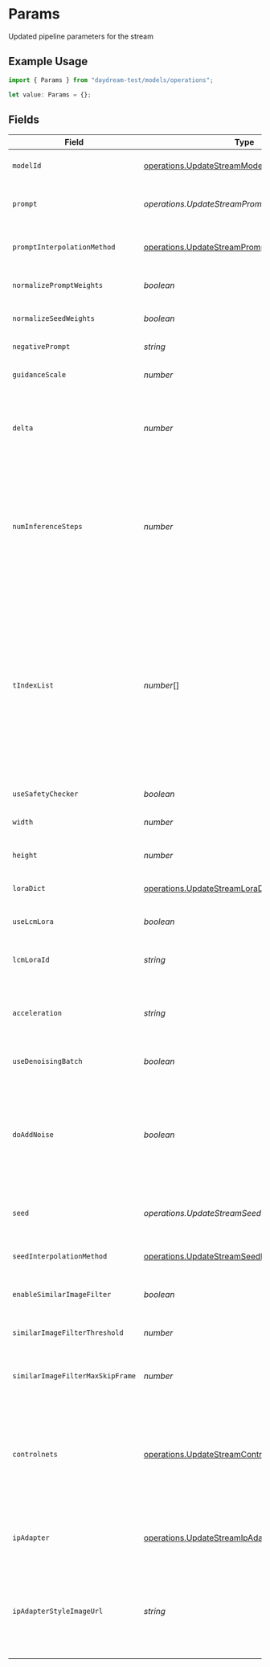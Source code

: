 # Params

Updated pipeline parameters for the stream

## Example Usage

```typescript
import { Params } from "daydream-test/models/operations";

let value: Params = {};
```

## Fields

| Field                                                                                                                                                                                                                                                                                                                                                                                                                                                                                                                        | Type                                                                                                                                                                                                                                                                                                                                                                                                                                                                                                                         | Required                                                                                                                                                                                                                                                                                                                                                                                                                                                                                                                     | Description                                                                                                                                                                                                                                                                                                                                                                                                                                                                                                                  |
| ---------------------------------------------------------------------------------------------------------------------------------------------------------------------------------------------------------------------------------------------------------------------------------------------------------------------------------------------------------------------------------------------------------------------------------------------------------------------------------------------------------------------------- | ---------------------------------------------------------------------------------------------------------------------------------------------------------------------------------------------------------------------------------------------------------------------------------------------------------------------------------------------------------------------------------------------------------------------------------------------------------------------------------------------------------------------------- | ---------------------------------------------------------------------------------------------------------------------------------------------------------------------------------------------------------------------------------------------------------------------------------------------------------------------------------------------------------------------------------------------------------------------------------------------------------------------------------------------------------------------------- | ---------------------------------------------------------------------------------------------------------------------------------------------------------------------------------------------------------------------------------------------------------------------------------------------------------------------------------------------------------------------------------------------------------------------------------------------------------------------------------------------------------------------------- |
| `modelId`                                                                                                                                                                                                                                                                                                                                                                                                                                                                                                                    | [operations.UpdateStreamModelId](../../models/operations/updatestreammodelid.md)                                                                                                                                                                                                                                                                                                                                                                                                                                             | :heavy_minus_sign:                                                                                                                                                                                                                                                                                                                                                                                                                                                                                                           | Base U-Net model to use for generation. Default: "stabilityai/sd-turbo"                                                                                                                                                                                                                                                                                                                                                                                                                                                      |
| `prompt`                                                                                                                                                                                                                                                                                                                                                                                                                                                                                                                     | *operations.UpdateStreamPrompt1*                                                                                                                                                                                                                                                                                                                                                                                                                                                                                             | :heavy_minus_sign:                                                                                                                                                                                                                                                                                                                                                                                                                                                                                                           | Text prompt describing the desired image. Can be a single string or weighted list of (prompt, weight) tuples.                                                                                                                                                                                                                                                                                                                                                                                                                |
| `promptInterpolationMethod`                                                                                                                                                                                                                                                                                                                                                                                                                                                                                                  | [operations.UpdateStreamPromptInterpolationMethod](../../models/operations/updatestreampromptinterpolationmethod.md)                                                                                                                                                                                                                                                                                                                                                                                                         | :heavy_minus_sign:                                                                                                                                                                                                                                                                                                                                                                                                                                                                                                           | Method for interpolating between multiple prompts. Slerp provides smoother transitions than linear.                                                                                                                                                                                                                                                                                                                                                                                                                          |
| `normalizePromptWeights`                                                                                                                                                                                                                                                                                                                                                                                                                                                                                                     | *boolean*                                                                                                                                                                                                                                                                                                                                                                                                                                                                                                                    | :heavy_minus_sign:                                                                                                                                                                                                                                                                                                                                                                                                                                                                                                           | Whether to normalize prompt weights to sum to 1.0 for consistent generation.                                                                                                                                                                                                                                                                                                                                                                                                                                                 |
| `normalizeSeedWeights`                                                                                                                                                                                                                                                                                                                                                                                                                                                                                                       | *boolean*                                                                                                                                                                                                                                                                                                                                                                                                                                                                                                                    | :heavy_minus_sign:                                                                                                                                                                                                                                                                                                                                                                                                                                                                                                           | Whether to normalize seed weights to sum to 1.0 for consistent generation.                                                                                                                                                                                                                                                                                                                                                                                                                                                   |
| `negativePrompt`                                                                                                                                                                                                                                                                                                                                                                                                                                                                                                             | *string*                                                                                                                                                                                                                                                                                                                                                                                                                                                                                                                     | :heavy_minus_sign:                                                                                                                                                                                                                                                                                                                                                                                                                                                                                                           | Text describing what to avoid in the generated image.                                                                                                                                                                                                                                                                                                                                                                                                                                                                        |
| `guidanceScale`                                                                                                                                                                                                                                                                                                                                                                                                                                                                                                              | *number*                                                                                                                                                                                                                                                                                                                                                                                                                                                                                                                     | :heavy_minus_sign:                                                                                                                                                                                                                                                                                                                                                                                                                                                                                                           | Strength of prompt adherence. Higher values make the model follow the prompt more strictly.                                                                                                                                                                                                                                                                                                                                                                                                                                  |
| `delta`                                                                                                                                                                                                                                                                                                                                                                                                                                                                                                                      | *number*                                                                                                                                                                                                                                                                                                                                                                                                                                                                                                                     | :heavy_minus_sign:                                                                                                                                                                                                                                                                                                                                                                                                                                                                                                           | Delta sets per-frame denoising progress: lower delta means steadier, less flicker but slower/softer; higher delta means faster, sharper but more flicker/artifacts (often reduce CFG).                                                                                                                                                                                                                                                                                                                                       |
| `numInferenceSteps`                                                                                                                                                                                                                                                                                                                                                                                                                                                                                                          | *number*                                                                                                                                                                                                                                                                                                                                                                                                                                                                                                                     | :heavy_minus_sign:                                                                                                                                                                                                                                                                                                                                                                                                                                                                                                           | Builds the full denoising schedule (the 'grid' of possible refinement steps). Changing it changes what each step number (t_index_list value) means. Keep it fixed for a session and only adjust if you're deliberately redefining the schedule; if you do, proportionally remap your t_index_list. Typical range 10–200 with default being 50.                                                                                                                                                                               |
| `tIndexList`                                                                                                                                                                                                                                                                                                                                                                                                                                                                                                                 | *number*[]                                                                                                                                                                                                                                                                                                                                                                                                                                                                                                                   | :heavy_minus_sign:                                                                                                                                                                                                                                                                                                                                                                                                                                                                                                           | The ordered list of step indices from the num_inference_steps schedule to execute per frame. Each index is one model pass, so latency scales with the list length. Higher indices (e.g., 40–49 on a 50-step grid) mainly polish and preserve structure (lower flicker), while lower indices (<20) rewrite structure (more flicker, creative). Values must be non-decreasing, and each between 0 and num_inference_steps.<br/><br/>⚠️ NOTE: t_index_list must have 1–4 elements, non-decreasing, and within [0, num_inference_steps]. |
| `useSafetyChecker`                                                                                                                                                                                                                                                                                                                                                                                                                                                                                                           | *boolean*                                                                                                                                                                                                                                                                                                                                                                                                                                                                                                                    | :heavy_minus_sign:                                                                                                                                                                                                                                                                                                                                                                                                                                                                                                           | Whether to use safety checker for content filtering                                                                                                                                                                                                                                                                                                                                                                                                                                                                          |
| `width`                                                                                                                                                                                                                                                                                                                                                                                                                                                                                                                      | *number*                                                                                                                                                                                                                                                                                                                                                                                                                                                                                                                     | :heavy_minus_sign:                                                                                                                                                                                                                                                                                                                                                                                                                                                                                                           | Output image width in pixels. Must be divisible by 64 and between 384-1024.                                                                                                                                                                                                                                                                                                                                                                                                                                                  |
| `height`                                                                                                                                                                                                                                                                                                                                                                                                                                                                                                                     | *number*                                                                                                                                                                                                                                                                                                                                                                                                                                                                                                                     | :heavy_minus_sign:                                                                                                                                                                                                                                                                                                                                                                                                                                                                                                           | Output image height in pixels. Must be divisible by 64 and between 384-1024.                                                                                                                                                                                                                                                                                                                                                                                                                                                 |
| `loraDict`                                                                                                                                                                                                                                                                                                                                                                                                                                                                                                                   | [operations.UpdateStreamLoraDict](../../models/operations/updatestreamloradict.md)                                                                                                                                                                                                                                                                                                                                                                                                                                           | :heavy_minus_sign:                                                                                                                                                                                                                                                                                                                                                                                                                                                                                                           | Dictionary mapping LoRA model paths to their weights for fine-tuning the base model.                                                                                                                                                                                                                                                                                                                                                                                                                                         |
| `useLcmLora`                                                                                                                                                                                                                                                                                                                                                                                                                                                                                                                 | *boolean*                                                                                                                                                                                                                                                                                                                                                                                                                                                                                                                    | :heavy_minus_sign:                                                                                                                                                                                                                                                                                                                                                                                                                                                                                                           | Whether to use Latent Consistency Model LoRA for faster inference.                                                                                                                                                                                                                                                                                                                                                                                                                                                           |
| `lcmLoraId`                                                                                                                                                                                                                                                                                                                                                                                                                                                                                                                  | *string*                                                                                                                                                                                                                                                                                                                                                                                                                                                                                                                     | :heavy_minus_sign:                                                                                                                                                                                                                                                                                                                                                                                                                                                                                                           | Identifier for the LCM LoRA model to use. Example: "latent-consistency/lcm-lora-sdv1-5"                                                                                                                                                                                                                                                                                                                                                                                                                                      |
| `acceleration`                                                                                                                                                                                                                                                                                                                                                                                                                                                                                                               | *string*                                                                                                                                                                                                                                                                                                                                                                                                                                                                                                                     | :heavy_minus_sign:                                                                                                                                                                                                                                                                                                                                                                                                                                                                                                           | Acceleration method for inference. Options: "none", "xformers", "tensorrt". TensorRT provides the best performance but requires engine compilation.                                                                                                                                                                                                                                                                                                                                                                          |
| `useDenoisingBatch`                                                                                                                                                                                                                                                                                                                                                                                                                                                                                                          | *boolean*                                                                                                                                                                                                                                                                                                                                                                                                                                                                                                                    | :heavy_minus_sign:                                                                                                                                                                                                                                                                                                                                                                                                                                                                                                           | Whether to process multiple denoising steps in a single batch for efficiency.                                                                                                                                                                                                                                                                                                                                                                                                                                                |
| `doAddNoise`                                                                                                                                                                                                                                                                                                                                                                                                                                                                                                                 | *boolean*                                                                                                                                                                                                                                                                                                                                                                                                                                                                                                                    | :heavy_minus_sign:                                                                                                                                                                                                                                                                                                                                                                                                                                                                                                           | Whether to add noise to input frames before processing. Enabling this slightly re-noises each frame to improve temporal stability, reduce ghosting/texture sticking, and prevent drift; disabling can yield sharper, lower-latency results but may increase flicker and artifact accumulation over time.                                                                                                                                                                                                                     |
| `seed`                                                                                                                                                                                                                                                                                                                                                                                                                                                                                                                       | *operations.UpdateStreamSeed1*                                                                                                                                                                                                                                                                                                                                                                                                                                                                                               | :heavy_minus_sign:                                                                                                                                                                                                                                                                                                                                                                                                                                                                                                           | Random seed for generation. Can be a single integer or weighted list of (seed, weight) tuples.                                                                                                                                                                                                                                                                                                                                                                                                                               |
| `seedInterpolationMethod`                                                                                                                                                                                                                                                                                                                                                                                                                                                                                                    | [operations.UpdateStreamSeedInterpolationMethod](../../models/operations/updatestreamseedinterpolationmethod.md)                                                                                                                                                                                                                                                                                                                                                                                                             | :heavy_minus_sign:                                                                                                                                                                                                                                                                                                                                                                                                                                                                                                           | Method for interpolating between multiple seeds. Slerp provides smoother transitions than linear.                                                                                                                                                                                                                                                                                                                                                                                                                            |
| `enableSimilarImageFilter`                                                                                                                                                                                                                                                                                                                                                                                                                                                                                                   | *boolean*                                                                                                                                                                                                                                                                                                                                                                                                                                                                                                                    | :heavy_minus_sign:                                                                                                                                                                                                                                                                                                                                                                                                                                                                                                           | Whether to skip frames that are too similar to the previous output to reduce flicker.                                                                                                                                                                                                                                                                                                                                                                                                                                        |
| `similarImageFilterThreshold`                                                                                                                                                                                                                                                                                                                                                                                                                                                                                                | *number*                                                                                                                                                                                                                                                                                                                                                                                                                                                                                                                     | :heavy_minus_sign:                                                                                                                                                                                                                                                                                                                                                                                                                                                                                                           | Similarity threshold for the image filter. Higher values allow more variation between frames.                                                                                                                                                                                                                                                                                                                                                                                                                                |
| `similarImageFilterMaxSkipFrame`                                                                                                                                                                                                                                                                                                                                                                                                                                                                                             | *number*                                                                                                                                                                                                                                                                                                                                                                                                                                                                                                                     | :heavy_minus_sign:                                                                                                                                                                                                                                                                                                                                                                                                                                                                                                           | Maximum number of consecutive frames that can be skipped by the similarity filter.                                                                                                                                                                                                                                                                                                                                                                                                                                           |
| `controlnets`                                                                                                                                                                                                                                                                                                                                                                                                                                                                                                                | [operations.UpdateStreamControlnet](../../models/operations/updatestreamcontrolnet.md)[]                                                                                                                                                                                                                                                                                                                                                                                                                                     | :heavy_minus_sign:                                                                                                                                                                                                                                                                                                                                                                                                                                                                                                           | List of ControlNet configurations for guided generation. Each ControlNet provides different types of conditioning (pose, edges, depth, etc.). Dynamic updates limited to conditioning_scale changes only; cannot add new ControlNets or change model_id/preprocessor/params without reload.                                                                                                                                                                                                                                  |
| `ipAdapter`                                                                                                                                                                                                                                                                                                                                                                                                                                                                                                                  | [operations.UpdateStreamIpAdapter](../../models/operations/updatestreamipadapter.md)                                                                                                                                                                                                                                                                                                                                                                                                                                         | :heavy_minus_sign:                                                                                                                                                                                                                                                                                                                                                                                                                                                                                                           | IP adapter — Turns on IP-Adapter style conditioning and is fully hot-swappable. Available for SDXL, SDXL-faceid, SD1.5                                                                                                                                                                                                                                                                                                                                                                                                       |
| `ipAdapterStyleImageUrl`                                                                                                                                                                                                                                                                                                                                                                                                                                                                                                     | *string*                                                                                                                                                                                                                                                                                                                                                                                                                                                                                                                     | :heavy_minus_sign:                                                                                                                                                                                                                                                                                                                                                                                                                                                                                                           | HTTPS URL of the style image to use. When set, the runtime downloads the image and configures the pipeline; if omitted, a default style image is used. For 'faceid' type, the image must contain a clear face. Available for SDXL, SDXL-faceid, SD1.5                                                                                                                                                                                                                                                                        |